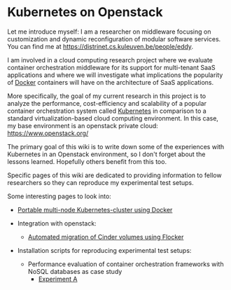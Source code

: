 # Kubernetes on Openstack

Let me introduce myself: I am a researcher on middleware focusing on customization and dynamic reconfiguration of modular software services. You can find me at https://distrinet.cs.kuleuven.be/people/eddy.

I am involved in a cloud computing research project where we evaluate container orchestration middleware for its support for multi-tenant SaaS applications and where we will investigate what implications the popularity of [Docker](https://docs.docker.com/) containers will have on the architecture of SaaS applications.

More specifically, the goal of my current research in this project is to analyze the performance, cost-efficiency and scalability of a popular container orchestration system called [Kubernetes](http://kubernetes.io/) in comparison to a standard virtualization-based cloud computing environment. In this case, my base environment is an openstack private cloud: https://www.openstack.org/

The primary goal of this wiki is to write down some of the experiences with Kubernetes in an Openstack environment, so I don't forget about the lessons learned. Hopefully others benefit from this too. 

Specific pages of this wiki are dedicated to providing information to fellow researchers so they can reproduce my experimental test setups.

Some interesting pages to look into:

* [Portable multi-node Kubernetes-cluster using Docker](https://github.com/kubernetes/kube-deploy/tree/master/docker-multinode)

* Integration with openstack: 
  * [Automated migration of Cinder volumes using Flocker](https://github.com/eddytruyen/kubernetes_on_openstack/wiki/My-experiences-with-getting-kubernetes-and-cinder-to-work-together)

* Installation scripts for reproducing experimental test setups: 
  * Performance evaluation of container orchestration frameworks with NoSQL databases as case study
    * [Experiment A](wiki/Information-for-reproducing-the-test-setup-of-Experiment-A)
 
  

